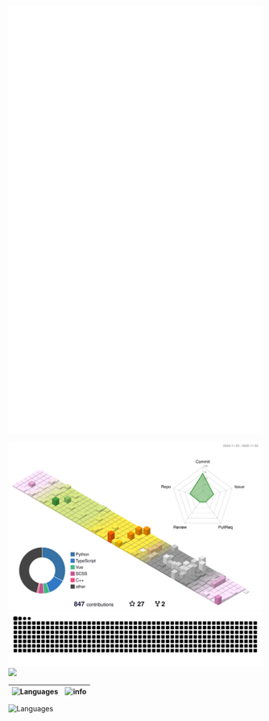![Metrics](./github-metrics.svg)

<picture>
  <source media="(prefers-color-scheme: dark)" srcset="./profile-3d-contrib/profile-night-rainbow.svg">
  <source media="(prefers-color-scheme: light)" srcset="./profile-3d-contrib/profile-south-season-animate.svg">
  <img alt="github contribution grid snake animation" src="./profile-3d-contrib/profile-south-season-animate.svg">
</picture>

<picture>
  <source media="(prefers-color-scheme: dark)" srcset="https://raw.githubusercontent.com/kuankuan2007/kuankuan2007/output/github-contribution-grid-snake-dark.svg">
  <source media="(prefers-color-scheme: light)" srcset="https://raw.githubusercontent.com/kuankuan2007/kuankuan2007/output/github-contribution-grid-snake.svg">
  <img alt="github contribution grid snake animation" src="https://raw.githubusercontent.com/kuankuan2007/kuankuan2007/output/github-contribution-grid-snake.svg">
</picture>

<img src="https://github-readme-streak-stats.herokuapp.com/?user=kuankuan2007" />

| ![Languages](https://github-readme-stats.vercel.app/api/top-langs/?username=kuankuan2007&theme=transparent&layout=compact) | ![info](https://github-readme-stats.vercel.app/api?username=kuankuan2007&show_icons=true&theme=transparent&include_all_commits=true) |
| ------------------------------------------------------------------------------------------------------------------------ | ---------------------------------------------------------------------------------------------------------------------------------- |

![Languages](https://cr-skills-chart-widget.azurewebsites.net/api/api?username=kuankuan2007)
